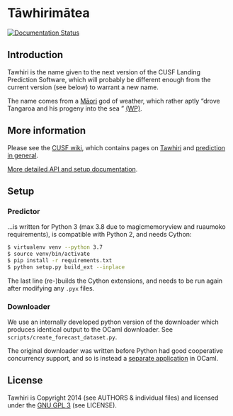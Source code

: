 # T&#257;whirim&#257;tea

[![Documentation Status](https://readthedocs.org/projects/tawhiri/badge/?version=latest)](https://readthedocs.org/projects/tawhiri/?badge=latest)

## Introduction

Tawhiri is the name given to the next version of the CUSF Landing Prediction
Software, which will probably be different enough from the current version
(see below) to warrant a new name.

The name comes from a
[M&#257;ori](http://en.wikipedia.org/wiki/M%C4%81ori_people)
god of weather, which rather aptly
&ldquo;drove Tangaroa and his progeny into the sea &rdquo;
[(WP)](http://en.wikipedia.org/wiki/Tawhiri).

## More information

Please see the [CUSF wiki](http://www.cusf.co.uk/wiki/), which contains pages
on [Tawhiri](http://www.cusf.co.uk/wiki/tawhiri:start) and [prediction in
general](http://www.cusf.co.uk/wiki/landing_predictor).

[More detailed API and setup documentation](http://tawhiri.cusf.co.uk/).

## Setup

### Predictor

…is written for Python 3 (max 3.8 due to magicmemoryview and ruaumoko requirements), is compatible with Python 2, and needs Cython:

```bash
$ virtualenv venv --python 3.7
$ source venv/bin/activate
$ pip install -r requirements.txt
$ python setup.py build_ext --inplace
```

The last line (re-)builds the Cython extensions, and needs to be run again
after modifying any `.pyx` files.


### Downloader

We use an internally developed python version of the downloader which produces identical output
to the OCaml downloader. See `scripts/create_forecast_dataset.py`.

The original downloader was written before Python had good cooperative concurrency
support, and so is instead a [separate
application](https://github.com/cuspaceflight/tawhiri-downloader) in OCaml.


## License

Tawhiri is Copyright 2014 (see AUTHORS & individual files) and licensed under
the [GNU GPL 3](http://gplv3.fsf.org/) (see LICENSE).
